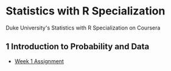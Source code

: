 # Statistics with R Specialization
Duke University's Statistics with R Specialization on Coursera

## 1 Introduction to Probability and Data

* [Week 1 Assignment](https://rpubs.com/jacobjohn2016/608787)